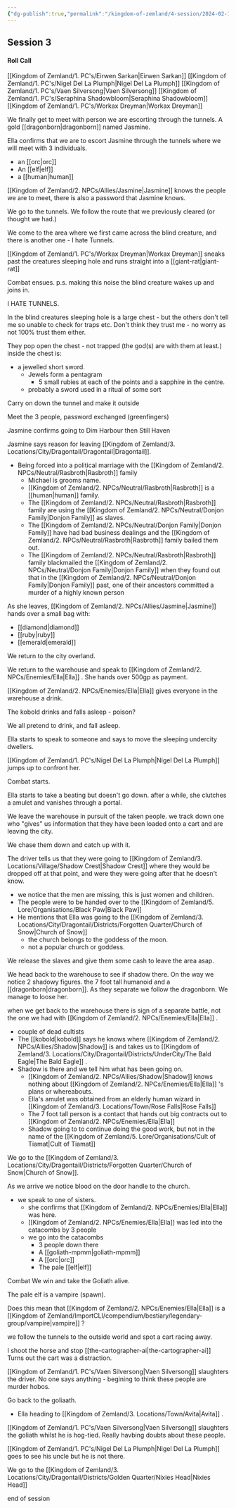 ```yaml
---
{"dg-publish":true,"permalink":"/kingdom-of-zemland/4-session/2024-02-18/","tags":["Session_Note"]}
---
```




## Session 3

#### Roll Call 

[[Kingdom of Zemland/1. PC's/Eirwen Sarkan\|Eirwen Sarkan]] 
[[Kingdom of Zemland/1. PC's/Nigel Del La Plumph\|Nigel Del La Plumph]] 
[[Kingdom of Zemland/1. PC's/Vaen Silversong\|Vaen Silversong]] 
[[Kingdom of Zemland/1. PC's/Seraphina Shadowbloom\|Seraphina Shadowbloom]] 
[[Kingdom of Zemland/1. PC's/Workax Dreyman\|Workax Dreyman]] 

We finally get to meet with person we are escorting through the tunnels.  A gold [[dragonborn\|dragonborn]] named Jasmine.

Ella confirms that we are to escort Jasmine through the tunnels where we will meet with 3 individuals.
- an [[orc\|orc]] 
- An [[elf\|elf]] 
- a [[human\|human]] 

[[Kingdom of Zemland/2. NPCs/Allies/Jasmine\|Jasmine]] knows the people we are to meet, there is also a password that Jasmine knows.

We go to the tunnels.  We follow the route that we previously cleared (or thought we had.)

We come to the area where we first came across the blind creature, and there is another one - I hate Tunnels.

[[Kingdom of Zemland/1. PC's/Workax Dreyman\|Workax Dreyman]] sneaks past the creatures sleeping hole and runs straight into a [[giant-rat\|giant-rat]] 

Combat ensues. p.s. making this noise the blind creature wakes up and joins in.

I HATE TUNNELS.

In the blind creatures sleeping hole is a large chest - but the others don't tell me so unable to check for traps etc.  Don't think they trust me - no worry as not 100% trust them either.  

They pop open the chest - not trapped (the god(s) are with them at least.)  inside the chest is:
- a jewelled short sword.
	- Jewels form a pentagram
		- 5 small rubies at each of the points and a sapphire in the centre.
	- probably a sword used in a ritual of some sort

Carry on down the tunnel and make it outside

Meet the 3 people, password exchanged (greenfingers)

Jasmine confirms going to Dim Harbour then Still Haven

Jasmine says reason for leaving [[Kingdom of Zemland/3. Locations/City/Dragontail/Dragontail\|Dragontail]].
- Being forced into a political marriage with the [[Kingdom of Zemland/2. NPCs/Neutral/Rasbroth\|Rasbroth]] family
	- Michael is grooms name.
	- [[Kingdom of Zemland/2. NPCs/Neutral/Rasbroth\|Rasbroth]] is a [[human\|human]] family.
	- The [[Kingdom of Zemland/2. NPCs/Neutral/Rasbroth\|Rasbroth]] family are using the [[Kingdom of Zemland/2. NPCs/Neutral/Donjon Family\|Donjon Family]] as slaves.
	- The [[Kingdom of Zemland/2. NPCs/Neutral/Donjon Family\|Donjon Family]] have had bad business dealings and the [[Kingdom of Zemland/2. NPCs/Neutral/Rasbroth\|Rasbroth]] family bailed them out.
	- The [[Kingdom of Zemland/2. NPCs/Neutral/Rasbroth\|Rasbroth]] family blackmailed the [[Kingdom of Zemland/2. NPCs/Neutral/Donjon Family\|Donjon Family]] when they found out that in the [[Kingdom of Zemland/2. NPCs/Neutral/Donjon Family\|Donjon Family]] past, one of their ancestors committed a murder of a highly known person 

As she leaves, [[Kingdom of Zemland/2. NPCs/Allies/Jasmine\|Jasmine]] hands over a small bag with:
- [[diamond\|diamond]]
- [[ruby\|ruby]] 
- [[emerald\|emerald]] 

We return to the city overland.

We return to the warehouse and speak to [[Kingdom of Zemland/2. NPCs/Enemies/Ella\|Ella]] .  She hands over 500gp as payment.

[[Kingdom of Zemland/2. NPCs/Enemies/Ella\|Ella]] gives everyone in the warehouse a drink.

The kobold drinks and falls asleep - poison?

We all pretend to drink, and fall asleep.

Ella starts to speak to someone and says to move the sleeping undercity dwellers.

[[Kingdom of Zemland/1. PC's/Nigel Del La Plumph\|Nigel Del La Plumph]] jumps up to confront her.

Combat starts.

Ella starts to take a beating but doesn't go down.  after a while, she clutches a amulet and vanishes through a portal.

We leave the warehouse in pursuit of the taken people.  we track down one who "gives" us information that they have been loaded onto a cart and are leaving the city.

We chase them down and catch up with it.

The driver tells us that they were going to [[Kingdom of Zemland/3. Locations/Village/Shadow Crest\|Shadow Crest]] where they would be dropped off at that point, and were they were going after that he doesn't know.
- we notice that the men are missing, this is just women and children.
- The people were to be handed over to the [[Kingdom of Zemland/5. Lore/Organisations/Black Paw\|Black Paw]] 
- He mentions that Ella was going to the [[Kingdom of Zemland/3. Locations/City/Dragontail/Districts/Forgotten Quarter/Church of Snow\|Church of Snow]] 
	- the church belongs to the goddess of the moon.
	- not a popular church or goddess.

We release the slaves and give them some cash to leave the area asap.

We head back to the warehouse to see if shadow there.  On the way we notice 2 shadowy figures. the 7 foot tall humanoid and a [[dragonborn\|dragonborn]].  As they separate we follow the dragonborn.  We manage to loose her.

when we get back to the warehouse there is sign of a separate battle, not the one we had with [[Kingdom of Zemland/2. NPCs/Enemies/Ella\|Ella]] .
- couple of dead cultists
- The [[kobold\|kobold]] says he knows where [[Kingdom of Zemland/2. NPCs/Allies/Shadow\|Shadow]] is and takes us to [[Kingdom of Zemland/3. Locations/City/Dragontail/Districts/UnderCity/The Bald Eagle\|The Bald Eagle]] .
- Shadow is there and we tell him what has been going on.
	- [[Kingdom of Zemland/2. NPCs/Allies/Shadow\|Shadow]] knows nothing about [[Kingdom of Zemland/2. NPCs/Enemies/Ella\|Ella]] 's plans or whereabouts.
	- Ella's amulet was obtained from an elderly human wizard in [[Kingdom of Zemland/3. Locations/Town/Rose Falls\|Rose Falls]] 
	- The 7 foot tall person is a contact that hands out big contracts out to [[Kingdom of Zemland/2. NPCs/Enemies/Ella\|Ella]] 
	- Shadow going to to continue doing the good work, but not in the name of the [[Kingdom of Zemland/5. Lore/Organisations/Cult of Tiamat\|Cult of Tiamat]] 

We go to the [[Kingdom of Zemland/3. Locations/City/Dragontail/Districts/Forgotten Quarter/Church of Snow\|Church of Snow]].

As we arrive we notice blood on the door handle to the church.
- we speak to one of sisters.
	- she confirms that [[Kingdom of Zemland/2. NPCs/Enemies/Ella\|Ella]]  was here.
	- [[Kingdom of Zemland/2. NPCs/Enemies/Ella\|Ella]] was led into the catacombs by 3 people 
	- we go into the catacombs 
		- 3 people down there
		- A [[goliath-mpmm\|goliath-mpmm]] 
		- A [[orc\|orc]] 
		- The pale [[elf\|elf]] 

Combat 
We win and take the Goliath alive.

The pale elf is a vampire (spawn).

Does this mean that [[Kingdom of Zemland/2. NPCs/Enemies/Ella\|Ella]] is a [[Kingdom of Zemland/ImportCLI/compendium/bestiary/legendary-group/vampire\|vampire]] ?

we follow the tunnels to the outside world and spot a cart racing away.

I shoot the horse and stop [[the-cartographer-ai\|the-cartographer-ai]] 
Turns out the cart was a distraction.


[[Kingdom of Zemland/1. PC's/Vaen Silversong\|Vaen Silversong]] slaughters the driver.  No one says anything - begining to think these people are murder hobos.

Go back to the goliaath.
- Ella heading to [[Kingdom of Zemland/3. Locations/Town/Avita\|Avita]] .

[[Kingdom of Zemland/1. PC's/Vaen Silversong\|Vaen Silversong]] slaughters the goliath whilst he is hog-tied.  Really havbing doubts about these people.

[[Kingdom of Zemland/1. PC's/Nigel Del La Plumph\|Nigel Del La Plumph]] goes to see his uncle but he is not there.

We go to the [[Kingdom of Zemland/3. Locations/City/Dragontail/Districts/Golden Quarter/Nixies Head\|Nixies Head]] 

end of session
